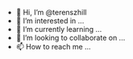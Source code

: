 - 👋 Hi, I’m @terenszhill
- 👀 I’m interested in ...
- 🌱 I’m currently learning ...
- 💞️ I’m looking to collaborate on ...
- 📫 How to reach me ...

<!---
terenszhill/terenszhill is a ✨ special ✨ repository because its `README.md` (this file) appears on your GitHub profile.
You can click the Preview link to take a look at your changes.
--->
